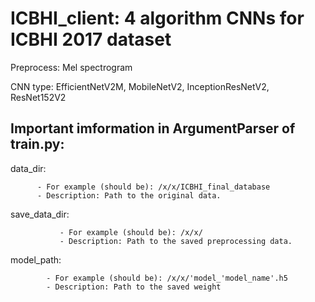 # ICBHI_client: 4 algorithm CNNs for ICBHI 2017 dataset
Preprocess:  Mel spectrogram

CNN type: EfficientNetV2M, MobileNetV2, InceptionResNetV2, ResNet152V2

## Important imformation in ArgumentParser of train.py:
data_dir:

          - For example (should be): /x/x/ICBHI_final_database
          - Description: Path to the original data.
          
save_data_dir: 

               - For example (should be): /x/x/
               - Description: Path to the saved preprocessing data.
               
model_path: 
            
            - For example (should be): /x/x/'model_'model_name'.h5
            - Description: Path to the saved weight
               
